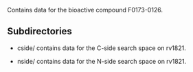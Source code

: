 Contains data for the bioactive compound F0173-0126.

## Subdirectories

- cside/ contains data for the C-side search space on rv1821.

- nside/ contains data for the N-side search space on rv1821.

